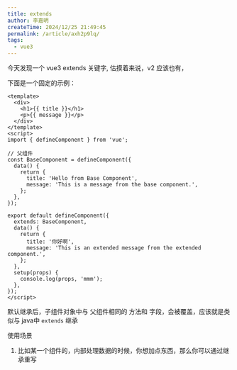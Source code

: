```yaml
---
title: extends
author: 李嘉明
createTime: 2024/12/25 21:49:45
permalink: /article/axh2p9lq/
tags:
  - vue3
---
```


[](https://cn.vuejs.org/api/options-composition.html#extends)

今天发现一个 vue3 extends 关键字, 估摸着来说，v2 应该也有，

下面是一个固定的示例：

```vue{21}
<template>
  <div>
    <h1>{{ title }}</h1>
    <p>{{ message }}</p>
  </div>
</template>
<script>
import { defineComponent } from 'vue';

// 父组件
const BaseComponent = defineComponent({
  data() {
    return {
      title: 'Hello from Base Component',
      message: 'This is a message from the base component.',
    };
  },
});

export default defineComponent({
  extends: BaseComponent,
  data() {
    return {
      title: '你好啊',
      message: 'This is an extended message from the extended component.',
    };
  },
  setup(props) {
    console.log(props, 'mmm');
  },
});
</script>
```


默认继承后，子组件对象中与 父组件相同的 方法和 字段，会被覆盖，应该就是类似与 java中 `extends` 继承

使用场景

1. 比如某一个组件的，内部处理数据的时候，你想加点东西，那么你可以通过继承重写
